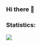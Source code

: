 ### Hi there 👋

<!--
**Oriol-BGallego/Oriol-BGallego** is a ✨ _special_ ✨ repository because its `README.md` (this file) appears on your GitHub profile.

Here are some ideas to get you started:

- 🔭 I’m currently working on ...
- 🌱 I’m currently learning ...
- 👯 I’m looking to collaborate on ...
- 🤔 I’m looking for help with ...
- 💬 Ask me about ...
- 📫 How to reach me: ...
- 😄 Pronouns: ...
- ⚡ Fun fact: ...
-->

### Statistics:
<div id="stats">
  <img src="https://github-readme-stats.vercel.app/api/top-langs/?username=Oriol-BGallego&theme=blue-green"/>
</div>
